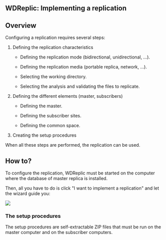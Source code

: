 
## WDReplic: Implementing a replication
			



<a name="NOTE1"></a>
<a name="NOTE1_1"></a>


## Overview
<a name="overview_ELTTEXTE000091"></a>
Configuring a replication requires several steps:

1. Defining the replication characteristics

	- Defining the replication mode (bidirectional, unidirectional, ...).

	- Defining the replication media (portable replica, network, ...).

	- Selecting the working directory.

	- Selecting the analysis and validating the files to replicate.




2. Defining the different elements (master, subscribers)

	- Defining the master.

	- Defining the subscriber sites.

	- Defining the common space.




3. Creating the setup procedures


When all these steps are performed, the replication can be used.

<a name="NOTE2"></a>
<a name="NOTE2_1"></a>


## How to?
<a name="how_ELTTEXTE000115"></a>
To configure the replication, WDReplic must be started on the computer where the database of master replica is installed.

Then, all you have to do is click "I want to implement a replication" and let the wizard guide you:


![](https://doc.pcsoft.fr/en-US/images/image.awp?langid=3&name=WDReplic_Mise%20en%20place%20-%20HC%20N%B0001.gif)

<a name="NOTE2_2"></a>


### The setup procedures
<a name="the_setup_procedures_ELTPARAGRAPHE000042"></a>

The setup procedures are self-extractable ZIP files that must be run on the master computer and on the subscriber computers.


